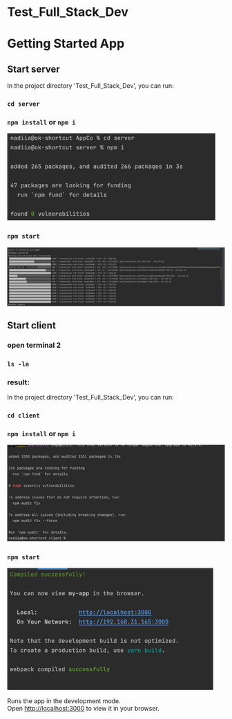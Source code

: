 # Test_Full_Stack_Dev

# Getting Started App

## Start server

In the project directory 'Test_Full_Stack_Dev', you can run:

### `cd server`

### `npm install` or `npm i`

![img_3.png](img_3.png)

### `npm start`

![img_6.png](img_6.png)

## Start client

### open terminal 2

### `ls -la`

### result:

In the project directory 'Test_Full_Stack_Dev', you can run:

### `cd client`

### `npm install` or `npm i`

![img_1.png](img_1.png)

### `npm start`

![img_2.png](img_2.png)

Runs the app in the development mode.\
Open [http://localhost:3000](http://localhost:3000) to view it in your browser.


